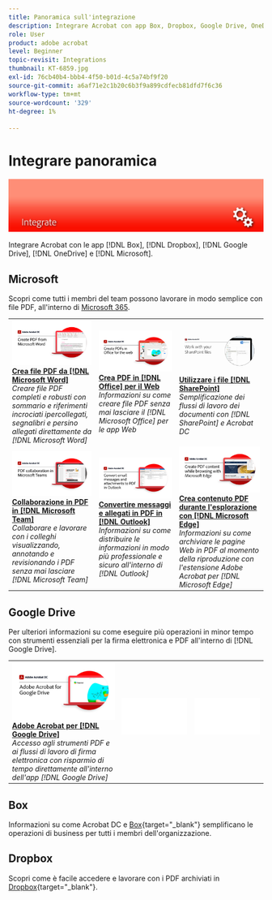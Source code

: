 ```yaml
---
title: Panoramica sull'integrazione
description: Integrare Acrobat con app Box, Dropbox, Google Drive, OneDrive e Microsoft
role: User
product: adobe acrobat
level: Beginner
topic-revisit: Integrations
thumbnail: KT-6859.jpg
exl-id: 76cb40b4-bbb4-4f50-b01d-4c5a74bf9f20
source-git-commit: a6af71e2c1b20c6b3f9a899cdfecb81dfd7f6c36
workflow-type: tm+mt
source-wordcount: '329'
ht-degree: 1%

---
```


# Integrare panoramica

![Immagine Integrata di Acrobat](../assets/Hero-Integrate.png)

Integrare Acrobat con le app [!DNL Box], [!DNL Dropbox], [!DNL Google Drive], [!DNL OneDrive] e [!DNL Microsoft].

## Microsoft

Scopri come tutti i membri del team possono lavorare in modo semplice con file PDF, all&#39;interno di [Microsoft 365](https://www.adobe.com/documentcloud/integrations/microsoft-office-365.html).

<table style="table-layout:fixed">
<tr>
  <td>
    <a href="createfromword.md">
      <img alt="Crea file PDF da Microsoft Word" src="../assets/CreateWord.png" />
    </a>
    <div>
    <a href="createfromword.md"><strong>Crea file PDF da [!DNL Microsoft Word]</strong></a>
    </div>
    <em>Creare file PDF completi e robusti con sommario e riferimenti incrociati ipercollegati, segnalibri e persino allegati direttamente da [!DNL Microsoft Word]</em>
    <br>
  </td>
  <td>
    <a href="createofficeweb.md">
      <img alt="Crea PDF in [!DNL Office] per il Web" src="../assets/Officeweb_1280.png" />
    </a>
    <div>
    <a href="createofficeweb.md"><strong>Crea PDF in [!DNL Office] per il Web</strong></a>
    </div>
    <em>Informazioni su come creare file PDF senza mai lasciare il [!DNL Microsoft Office] per le app Web</em>
    <br>
  </td>  
  <td>
    <a href="acrobatandsp.md">
      <img alt="Utilizzare i file [!DNL SharePoint]" src="../assets/SharePoint.png" />
    </a>
    <div>
    <a href="acrobatandsp.md"><strong>Utilizzare i file [!DNL SharePoint]</strong></a>
    </div>
    <em>Semplificazione dei flussi di lavoro dei documenti con [!DNL SharePoint] e Acrobat DC</em>
    <br>
  </td>  
</tr>
<tr>
  <td>
    <a href="acrobatandteams.md">
      <img alt="Collaborazione in PDF in [!DNL Microsoft Team]" src="../assets/MicrosoftTeams.png" />
    </a>
    <div>
    <a href="acrobatandteams.md"><strong>Collaborazione in PDF in [!DNL Microsoft Team]</strong></a>
    </div>
    <em>Collaborare e lavorare con i colleghi visualizzando, annotando e revisionando i PDF senza mai lasciare [!DNL Microsoft Team]</em>
    <br>
  </td>
  <td>
    <a href="outlook.md">
      <img alt="Convertire messaggi e allegati in PDF in Outlook" src="../assets/Outlook.jpg" />
    </a>
    <div>
    <a href="outlook.md"><strong>Convertire messaggi e allegati in PDF in [!DNL Outlook]</strong></a>
    </div>
    <em>Informazioni su come distribuire le informazioni in modo più professionale e sicuro all'interno di [!DNL Outlook]</em>
    <br>
  </td>
  <td>
    <a href="edge.md">
      <img alt="Crea contenuto PDF durante l'esplorazione con [!DNL Microsoft Edge]" src="../assets/Edge_1280.png" />
    </a>
    <div>
    <a href="edge.md"><strong>Crea contenuto PDF durante l'esplorazione con [!DNL Microsoft Edge]</strong></a>
    </div>
    <em>Informazioni su come archiviare le pagine Web in PDF al momento della riproduzione con l'estensione Adobe Acrobat per [!DNL Microsoft Edge]</em>
    <br>
  </td>
</tr>
</table>

## Google Drive

Per ulteriori informazioni su come eseguire più operazioni in minor tempo con strumenti essenziali per la firma elettronica e PDF all&#39;interno di [!DNL Google Drive].

<table style="table-layout:fixed">
<tr>
  <td>
    <a href="acrobatandgoogle.md">
      <img alt="Adobe Acrobat per Google Drive" src="../assets/acrobatgoogle.jpg" />
    </a>
    <div>
    <a href="acrobatandgoogle.md"><strong>Adobe Acrobat per [!DNL Google Drive]</strong></a>
    </div>
    <em>Accesso agli strumenti PDF e ai flussi di lavoro di firma elettronica con risparmio di tempo direttamente all'interno dell'app [!DNL Google Drive]</em>
    <br>
  </td>
  <td>
   <img alt="Spaziatore" src="../assets/Whitespacer.png" />
    <div>
    <br>
  </td>
  <td>
   <img alt="Spaziatore" src="../assets/Whitespacer.png" />
    <div>
    <br>
  </td>
</tr>
</table>

## Box

Informazioni su come Acrobat DC e [Box](https://www.adobe.com/documentcloud/integrations/box.html){target=&quot;_blank&quot;} semplificano le operazioni di business per tutti i membri dell&#39;organizzazione.

## Dropbox

Scopri come è facile accedere e lavorare con i PDF archiviati in [Dropbox](https://www.adobe.com/documentcloud/integrations/dropbox.html){target=&quot;_blank&quot;}.
